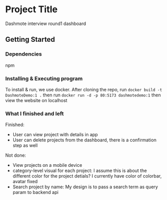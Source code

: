 # Project Title

Dashmote interview round1 dashboard

## Getting Started

### Dependencies

npm

### Installing & Executing program

To install & run, we use docker. After cloning the repo,
run `docker build -t DashmoteDemo:1 .`
then run `docker run -d -p 80:5173 dashmotedemo:1`
then view the website on localhost

### What I finished and left

Finished:

- User can view project with details in app
- User can delete projects from the dashboard, there is a confirmation step as well

Not done:

- View projects on a mobile device
- category-level visual for each project: I assume this is about the different color for the project detials? I currently have color of colorbar, avatar fixed
- Search project by name: My design is to pass a search term as query param to backend api
